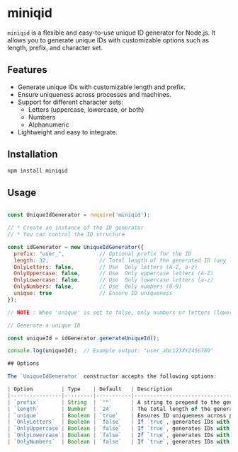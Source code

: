 # miniqid

`miniqid` is a flexible and easy-to-use unique ID generator for Node.js. It allows you to generate unique IDs with customizable options such as length, prefix, and character set.

## Features

- Generate unique IDs with customizable length and prefix.
- Ensure uniqueness across processes and machines.
- Support for different character sets:
  - Letters (uppercase, lowercase, or both)
  - Numbers
  - Alphanumeric
- Lightweight and easy to integrate.

## Installation

```bash
npm install miniqid
```

## Usage

```javascript

const UniqueIdGenerator = require('miniqid');

// * Create an instance of the ID generator
// * You can control the ID structure

const idGenerator = new UniqueIdGenerator({
  prefix: "user_",           // Optional prefix for the ID
  length: 32,                // Total length of the generated ID (any length ex : 100 )
  OnlyLetters: false,        // Use  Only letters (A-Z, a-z)
  OnlyUppercase: false,      // Use  Only uppercase letters (A-Z)
  OnlyLowercase: false,      // Use  Only lowercase letters (a-z)
  OnlyNumbers: false,        // Use  Only numbers (0-9)
  unique: true               // Ensure ID uniqueness
});

// NOTE : When 'unique' is set to false, only numbers or letters (lowercase/uppercase) can be used!

// Generate a unique ID

const uniqueId = idGenerator.generateUniqueId();

console.log(uniqueId);  // Example output: "user_abc123XYZ456789"

## Options

The `UniqueIdGenerator` constructor accepts the following options:

| Option         | Type    | Default   | Description                                                                |
|----------------|---------|-----------|----------------------------------------------------------------------------|
| `prefix`       | String  | `""`      | A string to prepend to the generated ID. (Optional)                        |
| `length`       | Number  | `24`      | The total length of the generated ID , including the prefix (any length)   |
| `unique`       | Boolean | `true`    | Ensures ID uniqueness across processes and machines.                       |
| `OnlyLetters`  | Boolean | `false`   | If `true`, generates IDs with  Only letters (A-Z, a-z).                    |
| `OnlyUppercase`| Boolean | `false`   | If `true`, generates IDs with  Only uppercase letters (A-Z).               |
| `OnlyLowercase`| Boolean | `false`   | If `true`, generates IDs with  Only lowercase letters (a-z).               |
| `OnlyNumbers`  | Boolean | `false`   | If `true`, generates IDs with  Only numbers (0-9).                         |

